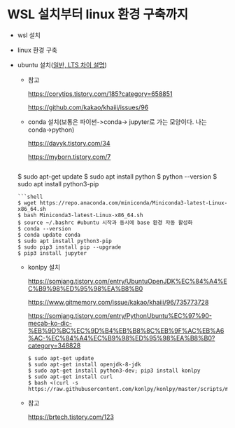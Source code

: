 # WSL 설치부터 linux 환경 구축까지



- wsl 설치

- linux 환경 구축

- ubuntu 설치([일반, LTS 차이 설명](https://sosobaba.tistory.com/216))

  - 참고

    https://corytips.tistory.com/185?category=658851

    https://github.com/kakao/khaiii/issues/96

  - conda 설치(보통은 파이썬->conda-> jupyter로 가는 모양이다. 나는 conda->python)

    https://davyk.tistory.com/34

    https://myborn.tistory.com/7

    ```shell
  $ sudo apt-get update 
    $ sudo apt install python 
  $ python --version
    $ sudo apt install python3-pip
    ```
  ```shell
    $ wget https://repo.anaconda.com/miniconda/Miniconda3-latest-Linux-x86_64.sh
    $ bash Miniconda3-latest-Linux-x86_64.sh
    $ source ~/.bashrc #ubuntu 시작과 동시에 base 환경 자동 활성화
    $ conda --version
    $ conda update conda
    $ sudo apt install python3-pip 
    $ sudo pip3 install pip --upgrade
    $ pip3 install jupyter
  ```
  
    
  
  - konlpy 설치
  
    https://somjang.tistory.com/entry/UbuntuOpenJDK%EC%84%A4%EC%B9%98%ED%95%98%EA%B8%B0
  
    https://www.gitmemory.com/issue/kakao/khaiii/96/735773728
  
    https://somjang.tistory.com/entry/PythonUbuntu%EC%97%90-mecab-ko-dic-%EB%9D%BC%EC%9D%B4%EB%B8%8C%EB%9F%AC%EB%A6%AC-%EC%84%A4%EC%B9%98%ED%95%98%EA%B8%B0?category=348828
    
    ```shell
    $ sudo apt-get update
    $ sudo apt-get install openjdk-8-jdk
    $ sudo apt-get install python3-dev; pip3 install konlpy
    $ sudo apt-get install curl
    $ bash <(curl -s https://raw.githubusercontent.com/konlpy/konlpy/master/scripts/mecab.sh)
    ```
    
    
  
  - 참고
  
    https://brtech.tistory.com/123

